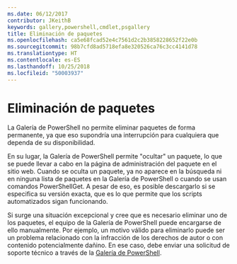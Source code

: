 ```yaml
---
ms.date: 06/12/2017
contributor: JKeithB
keywords: gallery,powershell,cmdlet,psgallery
title: Eliminación de paquetes
ms.openlocfilehash: ca5e68fcad52e4c7561d2c2b3858228652f22e0b
ms.sourcegitcommit: 98b7cfd8ad5718efa8e320526ca76c3cc4141d78
ms.translationtype: HT
ms.contentlocale: es-ES
ms.lasthandoff: 10/25/2018
ms.locfileid: "50003937"
---
```

# <a name="deleting-packages"></a>Eliminación de paquetes

La Galería de PowerShell no permite eliminar paquetes de forma permanente, ya que eso supondría una interrupción para cualquiera que dependa de su disponibilidad.

En su lugar, la Galería de PowerShell permite "ocultar" un paquete, lo que se puede llevar a cabo en la página de administración del paquete en el sitio web.
Cuando se oculta un paquete, ya no aparece en la búsqueda ni en ninguna lista de paquetes en la Galería de PowerShell o cuando se usan comandos PowerShellGet.
A pesar de eso, es posible descargarlo si se especifica su versión exacta, que es lo que permite que los scripts automatizados sigan funcionando.

Si surge una situación excepcional y cree que es necesario eliminar uno de los paquetes, el equipo de la Galería de PowerShell puede encargarse de ello manualmente.
Por ejemplo, un motivo válido para eliminarlo puede ser un problema relacionado con la infracción de los derechos de autor o con contenido potencialmente dañino.
En ese caso, debe enviar una solicitud de soporte técnico a través de la [Galería de PowerShell](http://www.PowerShellGallery.com).
